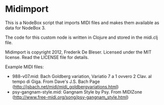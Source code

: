 Midimport
=========
This is a NodeBox script that imports MIDI files and makes them available as data for NodeBox 3.

The code for this custom node is written in Clojure and stored in the midi.clj file.

Midimport is copyright 2012, Frederik De Bleser. Licensed under the MIT license. Read the LICENSE file for details.

Example MIDI files:

- 988-v07.mid: Bach Goldberg variation, Variatio 7 a 1 ovvero 2 Clav. al tempo di Giga. From Dave's J.S. Bach Page (http://jsbach.net/midi/midi_goldbergvariations.html)
- psy-gangnam-style.mid: Gangnam Style by Psy. From MIDIZone (http://www.free-midi.org/song/psy-gangnam_style.html)